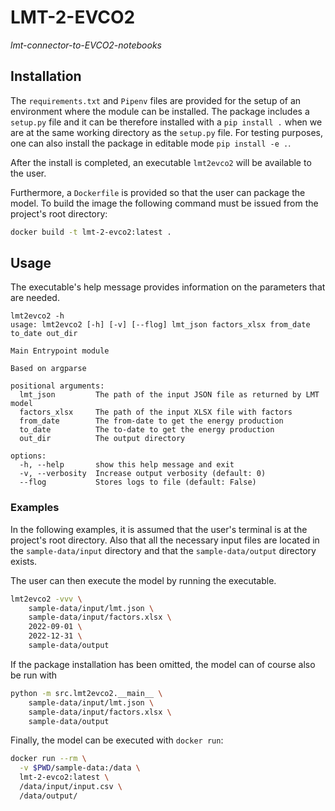 # LMT-2-EVCO2

_lmt-connector-to-EVCO2-notebooks_

## Installation

The `requirements.txt` and `Pipenv` files are provided for the setup of an environment where the module can be installed. The package includes a `setup.py` file and it can be therefore installed with a `pip install .` when we are at the same working directory as the `setup.py` file. For testing purposes, one can also install the package in editable mode `pip install -e .`.

After the install is completed, an executable `lmt2evco2` will be available to the user.

Furthermore, a `Dockerfile` is provided so that the user can package the model.
To build the image the following command must be issued from the project's root directory:

```bash
docker build -t lmt-2-evco2:latest .
```

## Usage

The executable's help message provides information on the parameters that are needed.

```
lmt2evco2 -h
usage: lmt2evco2 [-h] [-v] [--flog] lmt_json factors_xlsx from_date to_date out_dir

Main Entrypoint module

Based on argparse

positional arguments:
  lmt_json         The path of the input JSON file as returned by LMT model
  factors_xlsx     The path of the input XLSX file with factors
  from_date        The from-date to get the energy production
  to_date          The to-date to get the energy production
  out_dir          The output directory

options:
  -h, --help       show this help message and exit
  -v, --verbosity  Increase output verbosity (default: 0)
  --flog           Stores logs to file (default: False)
```

### Examples

In the following examples, it is assumed that the user's terminal is at the project's root directory. Also that all the necessary input files are located in the `sample-data/input` directory and that the `sample-data/output` directory exists.

The user can then execute the model by running the executable.

```bash
lmt2evco2 -vvv \
    sample-data/input/lmt.json \
    sample-data/input/factors.xlsx \
    2022-09-01 \
    2022-12-31 \
    sample-data/output
```

If the package installation has been omitted, the model can of course also be run with

```bash
python -m src.lmt2evco2.__main__ \
    sample-data/input/lmt.json \
    sample-data/input/factors.xlsx \
    sample-data/output
```

Finally, the model can be executed with `docker run`:

```bash
docker run --rm \
  -v $PWD/sample-data:/data \
  lmt-2-evco2:latest \
  /data/input/input.csv \
  /data/output/
```

